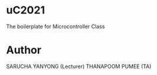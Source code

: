 # uC2021
The boilerplate for Microcontroller Class 

# Author
SARUCHA YANYONG (Lecturer)
THANAPOOM PUMEE (TA)
